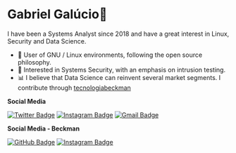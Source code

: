 # Gabriel Galúcio🐔
I have been a Systems Analyst since 2018 and have a great interest in Linux, Security and Data Science.
- 🐧 User of GNU / Linux environments, following the open source philosophy.
- 🔐 Interested in Systems Security, with an emphasis on intrusion testing.
- 📊 I believe that Data Science can reinvent several market segments. I contribute through [tecnologiabeckman](https://tecnologiabeckman.com/)

**Social Media**

[![Twitter Badge](https://img.shields.io/badge/-Twitter-000000?style=flat-square&labelColor=000000&logo=twitter&logoColor=white&link=https://twitter.com/XurumeloGalu)](https://twitter.com/XurumeloGalu) 
[![Instagram Badge](https://img.shields.io/badge/-Instagram-000000?style=flat-square&logo=Instagram&logoColor=white&link=https://www.instagram.com/gabrielgalucio/)](https://www.instagram.com/gabrielgalucio/) 
[![Gmail Badge](https://img.shields.io/badge/-gmlgalucio@gmail.com-000000?style=flat-square&logo=Gmail&logoColor=white&link=mailto:gmlgalucio@gmail.com)](mailto:gmlgalucio@gmail.com)

**Social Media - Beckman**

[![GitHub Badge](https://img.shields.io/badge/-GitHub-483D8B?style=flat-square&labelColor=483D8B&logo=GitHub&logoColor=white&link=https://github.com/tecnologiabeckman)](https://github.com/tecnologiabeckman)
[![Instagram Badge](https://img.shields.io/badge/-Instagram-483D8B&?style=flat-square&logo=Instagram&logoColor=white&link=https://www.instagram.com/tecnologiabeckman/)](https://www.instagram.com/tecnologiabeckman/)
